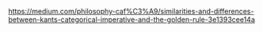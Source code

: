 https://medium.com/philosophy-caf%C3%A9/similarities-and-differences-between-kants-categorical-imperative-and-the-golden-rule-3e1393cee14a